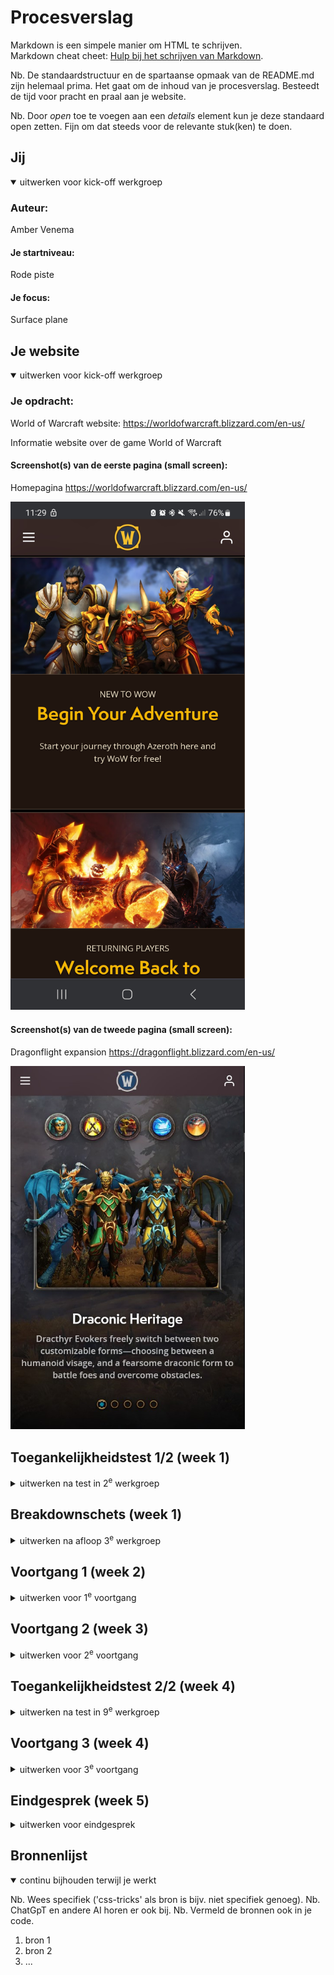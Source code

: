 # Procesverslag
Markdown is een simpele manier om HTML te schrijven.  
Markdown cheat cheet: [Hulp bij het schrijven van Markdown](https://github.com/adam-p/markdown-here/wiki/Markdown-Cheatsheet).

Nb. De standaardstructuur en de spartaanse opmaak van de README.md zijn helemaal prima. Het gaat om de inhoud van je procesverslag. Besteedt de tijd voor pracht en praal aan je website.

Nb. Door *open* toe te voegen aan een *details* element kun je deze standaard open zetten. Fijn om dat steeds voor de relevante stuk(ken) te doen.





## Jij

<details open>
  <summary>uitwerken voor kick-off werkgroep</summary>

  ### Auteur:
  Amber Venema

  #### Je startniveau:
  Rode piste

  #### Je focus:
  Surface plane
 
</details>





## Je website

<details open>
  <summary>uitwerken voor kick-off werkgroep</summary>

  ### Je opdracht:
  World of Warcraft website: https://worldofwarcraft.blizzard.com/en-us/

  Informatie website over de game World of Warcraft

  #### Screenshot(s) van de eerste pagina (small screen): 
  Homepagina
  https://worldofwarcraft.blizzard.com/en-us/ 

  <img src="readme-images/home.jpg" width="375px" alt="homepagina world of warcraft">

  #### Screenshot(s) van de tweede pagina (small screen):
  Dragonflight expansion
  https://dragonflight.blizzard.com/en-us/
  
  <img src="readme-images/tweede-pagina.jpg" width="375px" alt="classes pagina world of warcraft">
 
</details>



## Toegankelijkheidstest 1/2 (week 1)

<details>
  <summary>uitwerken na test in 2<sup>e</sup> werkgroep</summary>

  ### Bevindingen
  Lijst met je bevindingen die in de test naar voren kwamen:

  Ik had verwacht dat de webstie toegankelijk zou zijn en dat was het eigenlijk helemaal niet. Je kan niet inzoomen, er worden geen alt-teksten gebruikt, er is geen button om meteen naar de content toe te gaan en de screenreader slaat sommige elementen over en spreekt het niet correct uit. Terwijl er wel lang="en-US" staat, maar sommige woorden worden als nog half nederlands gesproken in een engels accent.
  Verder wordt er op de home pagina een video gebruikt met flitsende beelden. Je kan het ook totaal niet uitzetten.

  Visueel ziet de website er mooi uit, maar als je een beperking hebt, ga je veel moeite hebben met het begrijpen van deze website. Zoals dat er geen focus staat op de knoppen, dus dan weet de screenreader ook niet waar je heen gaat of waar je op staat.
  Of het lezen van tekst op een afbeelding of video. Het contrast ervan is erg slecht en het leid ook nog eens af. Als je slecht zient bent, kun je dat niet goed lezen en inzoomen kan niet.

  Zoals hier:

   <img src="readme-images/Slechte-tekst.jpg" width="100%" alt="slechte tekst op de home pagina">

</details>



## Breakdownschets (week 1)

<details>
  <summary>uitwerken na afloop 3<sup>e</sup> werkgroep</summary>

  De website bevat heel veel div's in elkaar. Dat heb ik nu niet allemaal genoteerd, want dan zou het helemaal vol zitten met aantekeningen. Voor mijn website wil ik minder sections gaan gebruiken. Minstens twee of drie in elkaar. 

  ### de hele pagina van Homepagina: 
  <img src="readme-images/Breakdown-schets-Home.png" width="375px" alt="breakdown van de homepagina">

   ### de hele pagina van Dragonflight: 
  <img src="readme-images/Breakdown-schets-Dragenflight.png" width="375px" alt="breakdown van dragonflight">
</details>





## Voortgang 1 (week 2)

<details>
  <summary>uitwerken voor 1<sup>e</sup> voortgang</summary>

  ### Stand van zaken
  hier dit ging goed & dit was lastig (neem ook screenshots op van delen van je website en code)

  Ik heb een begin van de home pagina gemaakt, maar nog niet zoveel. In en buiten de les was ik vooral bezig met de opdrachten in de werkgroep. Daardoor ben ik wat later begonnen aan mijn webstie.

  Op het moment zit ik vast met de selectors. Ik heb een aantal sections gemaakt en het lukt mij niet om een bepaalde selector aan te roepen. Dan maakte ik gebruik van :nth-of-type() en werd er eigenlijk alleen de eerste section die er is. Of om de 2 sections.



  Hier is een voorbeeld:

  Twee section hebben dezelfde achtergrond foto, terwijl ik hier een pad heb gemaakt om ze uitelkaar te halen. Er moet iets zijn dat ik niet goed heb ingetikt, maar ik zie even niet wat.

  <img src="readme-images/Code-selectors.jpg" width="100%" alt="Afbeelding van Css code en het resultaat. Je ziet twee section met dezelfde achtergrond foto.">



  Dit is de html ervan. De section die ik probeer te pakken, is een section in een section in een section. 

  <img src="readme-images/Section-selectors.jpg" width="100%" alt="Html code van sections">
  


  ### Agenda voor meeting
  samen met je groepje opstellen

  | Amber          | Elles              | Rhania       | Sophie           |
  | ---            | ---                | ---          | ---              |
  | Tekst schalen  | Tekst schalen      | Flexbox      | Flexbox          |
  | CSS Selectors  | Grid               |              | Responsive       |
  |                | Logo in het midden |              |                  |


  ### Verslag van meeting
  hier na afloop snel de uitkomsten van de meeting vastleggen

  - Sommige sections weghalen en/of veranderen in articles
  - Alt-teksten nog veranderen
  - CSS Selectors nu duidelijk en had het al bijna goed

  Het was een niet heel erg lang gesprek over deze feedback. Ik kreeg hulp bij de CSS Selectors, want ik had moeite met een bepaald element in een section pakken. Nou bleek het dat ik nadat ik :nth-of-type() gebruikte, de elementen erachter moest zetten. Dat werkte en ik begreep ook waarom, want computer denken van achter naar voor. Dus aan het einde begin je met het begin. 

  Daarna werd mij verteld dat ik wat sections weg kan halen, omdat ik er teveel had en het wat kon versimpelen. Verder was er een beetje een discussie over of ik ergens beter een article of section kon gebruiken. Dit is omdat daarin veel tekst stond en een plaatje, maar dan geen header had. Dus het was een beetje van beide wat wel lastig was.
  Ik weet dus niet zeker of wat ik nu heb eigenlijk goed is.

  Als laatste moest ik de alt-teksten nog even veranderen in iets wat de afbeelding goed beschrijft. 

</details>





## Voortgang 2 (week 3)

<details>
  <summary>uitwerken voor 2<sup>e</sup> voortgang</summary>

  ### Stand van zaken
  hier dit ging goed & dit was lastig (neem ook screenshots op van delen van je website en code)

  De eerste website heb ik nu bijna helemaal klaar. Ik was nog even bezig met het hamburger menu en nog niet heel veel aan de tweede website gewerkt. Wel heb ik daarvan de html schrijven, maar ik wilde nog even zeker weten of ik section en article goed heb gebruikt.

   <img src="readme-images/website1.png" width="375px" alt="Home pagina website"> 
   <img src="readme-images/website2.png" width="375px" alt="Home pagina website"> 


  Verder lukt het mij niet om de knoppen gecentreerd te krijgen en goed in het vlak te positioneren. Ze zitten nu steeds tussen twee sections in.


  <img src="readme-images/Knoppen.jpg" width="375px" alt="Knoppen niet gecentreerd in de website. Ze zitten aan de linkerkant van de website en zitten te dicht op de andere sections.">


  ### Agenda voor meeting
  samen met je groepje opstellen

  | Amber                     | Elles                 | Rhania                              | Sophie                              |
  | ---                       | ---                   | ---                                 | ---                                 |
  | Knoppen centreren         | Grid                  | Uitklapbaar menu over de pagina     | Uitklapbaar menu over de pagina     |
  | Sections goed gebruiken   | A href=""             | Responsive                          |                                     |
  |                           | Github link           |                                     |                                     |
  |                           | Section uitlijnen     |                                     |                                     |
  |                           | CSS pagina 2          |                                     |                                     |
  |                           | 1 Kolom met schalen   |                                     |                                     |

  ### Verslag van meeting
  hier na afloop snel de uitkomsten van de meeting vastleggen

  - punt 1
  - punt 2
  - nog een punt
- ...

</details>





## Toegankelijkheidstest 2/2 (week 4)

<details>
  <summary>uitwerken na test in 9<sup>e</sup> werkgroep</summary>

  ### Bevindingen
  Lijst met je bevindingen die in de test naar voren kwamen (geef ook aan wat er verbeterd is):

</details>





## Voortgang 3 (week 4)

<details>
  <summary>uitwerken voor 3<sup>e</sup> voortgang</summary>

  ### Stand van zaken
  hier dit ging goed & dit was lastig (neem ook screenshots op van delen van je website en code)


  ### Agenda voor meeting
  samen met je groepje opstellen

  | student 1      | student 2          | student 3    | student 4        |
  | ---            | ---                | ---          | ---              |
  | dit bespreken  | en dit             | en ik dit    | en dan ik dat    |
  | en dat ook nog | dit als er tijd is | nog een punt | dit wil ik zeker |
  | ...            | ...                | ...          | ...              |


  ### Verslag van meeting
  hier na afloop snel de uitkomsten van de meeting vastleggen

  - punt 1
  - punt 2
  - nog een punt
  - ...

</details>





## Eindgesprek (week 5)

<details>
  <summary>uitwerken voor eindgesprek</summary>

  ### Je uitkomst - karakteristiek screenshots:
  <img src="readme-images/dummy-plaatje.jpg" width="375px" alt="uitomst opdracht 1">


  ### Dit ging goed/Heb ik geleerd: 
  Korte omschrijving met plaatjes

  <img src="readme-images/dummy-plaatje.jpg" width="375px" alt="top">


  ### Dit was lastig/Is niet gelukt:
  Korte omschrijving met plaatjes

  <img src="readme-images/dummy-plaatje.jpg" width="375px" alt="bummer">
</details>





## Bronnenlijst

<details open>
  <summary>continu bijhouden terwijl je werkt</summary>

  Nb. Wees specifiek ('css-tricks' als bron is bijv. niet specifiek genoeg). 
  Nb. ChatGpT en andere AI horen er ook bij.
  Nb. Vermeld de bronnen ook in je code.

  1. bron 1
  2. bron 2
  3. ...

</details>